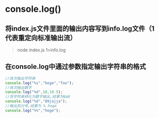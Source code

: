 # console.log()
## 将index.js文件里面的输出内容写到info.log文件（1代表重定向标准输出流）
>node index.js 1>info.log 
## 在console.log中通过参数指定输出字符串的格式
```javascript
//依次输出字符串
console.log("%s","hoge","foo");
//依次输出数字
console.log("%d",10,10.5);
//将字符串转化为数字输出,结果为NaN
console.log("%d","89jajja");
//输出百分号,结果为 % hoge
console.log("%%","hoge");
```